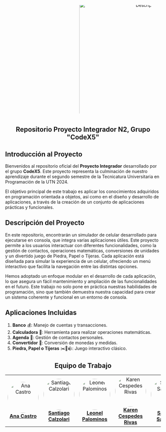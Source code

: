<p align="center" style="position: relative; width: 480px; height: 350px; overflow: hidden; border-radius: 20px;">
  <img src="CodeX5/Codex5.gif" alt="Descripción del GIF" style="position: absolute; top: -10px; width: 480px; height: auto;">
</p>

# <h2 align="center">Repositorio Proyecto Integrador N2, Grupo "CodeX5" </h2>


## Introducción al Proyecto

Bienvenidos al repositorio oficial del **Proyecto Integrador** desarrollado por el grupo **CodeX5**. Este proyecto representa la culminación de nuestro aprendizaje durante el segundo semestre de la Tecnicatura Universitaria en Programación de la UTN 2024.

El objetivo principal de este trabajo es aplicar los conocimientos adquiridos en programación orientada a objetos, así como en el diseño y desarrollo de aplicaciones, a través de la creación de un conjunto de aplicaciones prácticas y funcionales.


## Descripción del Proyecto

En este repositorio, encontrarán un simulador de celular desarrollado para ejecutarse en consola, que integra varias aplicaciones útiles. Este proyecto permite a los usuarios interactuar con diferentes funcionalidades, como la gestión de contactos, operaciones matemáticas, conversiones de unidades y un divertido juego de Piedra, Papel o Tijeras. Cada aplicación está diseñada para simular la experiencia de un celular, ofreciendo un menú interactivo que facilita la navegación entre las distintas opciones.

Hemos adoptado un enfoque modular en el desarrollo de cada aplicación, lo que asegura un fácil mantenimiento y ampliación de las funcionalidades en el futuro. Este trabajo no solo pone en práctica nuestras habilidades de programación, sino que también demuestra nuestra capacidad para crear un sistema coherente y funcional en un entorno de consola.

## Aplicaciones Incluidas

1. **Banco** 💰: Manejo de cuentas y transacciones.
2. **Calculadora** 🧮: Herramienta para realizar operaciones matemáticas.
3. **Agenda** 📅: Gestión de contactos personales.
4. **Convertidor** 🔄: Conversión de monedas y medidas.
5. **Piedra, Papel o Tijeras** ✂️📄🪨: Juego interactivo clásico.


## <h2 align="center">Equipo de Trabajo</h2>
<table align="center">
  <tr>
    <td align="center">
      <a href="https://github.com/Anitacnieto">
        <img src="https://avatars.githubusercontent.com/u/170059293?v=4" width="100px;" style="border-radius: 50%;" alt="Ana Castro"/><br />
        <b>Ana Castro</b>
      </a>
    </td>
    <td align="center">
      <a href="https://github.com/SantyCalz">
        <img src="https://avatars.githubusercontent.com/u/170058564?v=4" width="100px;" style="border-radius: 50%;" alt="Santiago Calzolari"/><br />
        <b>Santiago Calzolari</b>
      </a>
    </td>
    <td align="center">
      <a href="https://github.com/leopa18">
        <img src="https://avatars.githubusercontent.com/u/164264047?v=4" width="100px;" style="border-radius: 50%;" alt="Leonel Palominos"/><br />
        <b>Leonel Palominos</b>
      </a>
    </td>
    <td align="center">
      <a href="https://github.com/karenCespedesR">
        <img src="https://avatars.githubusercontent.com/u/100289815?v=4" width="100px;" style="border-radius: 50%;" alt="Karen Cespedes Rivas"/><br />
        <b>Karen Cespedes Rivas</b>
      </a>
    </td>
    <td align="center">
      <a href="https://github.com/SantiiSala">
        <img src="https://avatars.githubusercontent.com/u/169947610?v=4" width="100px;" style="border-radius: 50%;" alt="Santino Salatino"/><br />
        <b>Santino Salatino</b>
      </a>
    </td>
  </tr>
</table>
